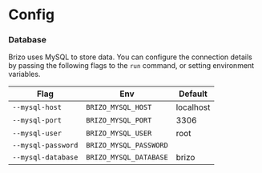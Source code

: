 # Config

### Database

Brizo uses MySQL to store data. You can configure the connection details by passing the following flags to the `run` command, or setting environment variables.

| Flag               | Env                    | Default   |
| ------------------ | ---------------------- | --------- |
| `--mysql-host`     | `BRIZO_MYSQL_HOST`     | localhost |
| `--mysql-port`     | `BRIZO_MYSQL_PORT`     | 3306      |
| `--mysql-user`     | `BRIZO_MYSQL_USER`     | root      |
| `--mysql-password` | `BRIZO_MYSQL_PASSWORD` |           |
| `--mysql-database` | `BRIZO_MYSQL_DATABASE` | brizo     |
